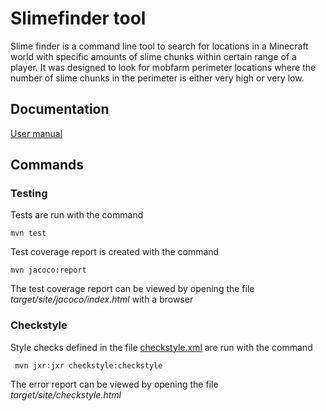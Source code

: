 # Slimefinder tool

Slime finder is a command line tool to search for locations in a Minecraft world with specific amounts of slime chunks within certain range of a player. It was designed to look for mobfarm perimeter locations where the number of slime chunks in the perimeter is either very high or very low.

## Documentation

[User manual](Slimefinder/documentation/user-manual.md)

## Commands 

### Testing

Tests are run with the command

```
mvn test
```

Test coverage report is created with the command

```
mvn jacoco:report
```

The test coverage report can be viewed by opening the file _target/site/jacoco/index.html_ with a browser

### Checkstyle

Style checks defined in the file [checkstyle.xml]() are run with the command

```
 mvn jxr:jxr checkstyle:checkstyle
```

The error report can be viewed by opening the file _target/site/checkstyle.html_
